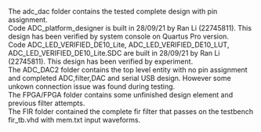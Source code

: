 The adc_dac folder contains the tested complete design with pin assignment.  
Code ADC_platform_designer is built in 28/09/21 by Ran Li (22745811). This design has been verified by system console on Quartus Pro version.  
Code ADC_LED_VERIFIED_DE10_Lite, ADC_LED_VERIFIED_DE10_LUT, ADC_LED_VERIFIED_DE10_Lite.SDC are built in 28/09/21 by Ran Li (22745811). This design has been verified by experiment.  
The ADC_DAC2 folder contains the top level entity with no pin assignment and completed ADC,filter,DAC and serial USB design. However some unkown connection issue was found during testing.  
The FPGA/FPGA folder contains some unfinished design element and previous filter attempts.  
The FIR folder contained the complete fir filter that passes on the testbench fir_tb.vhd with mem.txt input waveforms.
